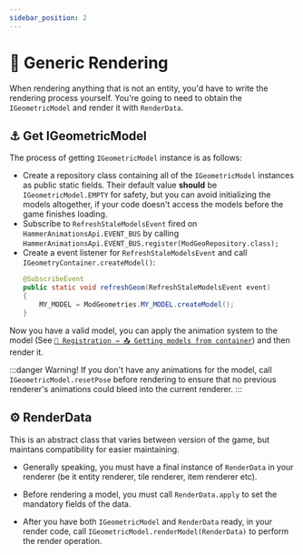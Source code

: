 ```yaml
---
sidebar_position: 2
---
```


# 🍋 Generic Rendering

When rendering anything that is not an entity, you'd have to write the rendering process yourself. You're going to need to obtain the `IGeometricModel` and render it with `RenderData`.

## ⚓ Get IGeometricModel
The process of getting `IGeometricModel` instance is as follows:
- Create a repository class containing all of the `IGeometricModel` instances as public static fields. Their default value **should** be `IGeometricModel.EMPTY` for safety, but you can avoid initializing the models altogether, if your code doesn't access the models before the game finishes loading.
- Subscribe to `RefreshStaleModelsEvent` fired on `HammerAnimationsApi.EVENT_BUS` by calling `HammerAnimationsApi.EVENT_BUS.register(ModGeoRepository.class);`
- Create a event listener for `RefreshStaleModelsEvent` and call `IGeometryContainer.createModel()`:
    ```java
    @SubscribeEvent
    public static void refreshGeom(RefreshStaleModelsEvent event)
    {
        MY_MODEL = ModGeometries.MY_MODEL.createModel();
    }
    ```
Now you have a valid model, you can apply the animation system to the model (See [`📝 Registration → 📤 Getting models from container`](./registration#-getting-models-from-container)) and then render it.

:::danger Warning!
If you don't have any animations for the model, call `IGeometricModel.resetPose` before rendering to ensure that no previous renderer's animations could bleed into the current renderer.
:::

## ⚙️ RenderData

This is an abstract class that varies between version of the game, but maintans compatibility for easier maintaining.

- Generally speaking, you must have a final instance of `RenderData` in your renderer (be it entity renderer, tile renderer, item renderer etc).

- Before rendering a model, you must call `RenderData.apply` to set the mandatory fields of the data.

- After you have both `IGeometricModel` and `RenderData` ready, in your render code, call `IGeometricModel.renderModel(RenderData)` to perform the render operation.